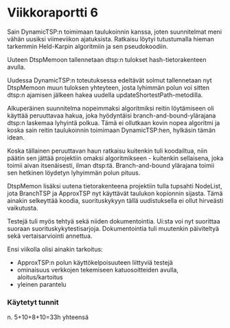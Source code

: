 # Viikkoraportti 6
Sain DynamicTSP:n toimimaan taulukoinnin kanssa, joten suunnitelmat meni vähän uusiksi viimeviikon ajatuksista. Ratkaisu löytyi tutustumalla hieman tarkemmin Held-Karpin algoritmiin ja sen pseudokoodiin.

Uuteen DtspMemoon tallennetaan dtsp:n tulokset hash-tietorakenteen avulla.

Uudessa DynamicTSP:n toteutuksessa edeltävät solmut tallennetaan nyt DtspMemoon muun tuloksen yhteyteen, josta lyhimmän polun voi sitten dtsp:n ajamisen jälkeen hakea uudella updateShortestPath-metodilla.

Alkuperäinen suunnitelma nopeimmaksi algoritmiksi reitin löytämiseen oli käyttää peruuttavaa hakua, joka hyödyntäisi branch-and-bound-ylärajana dtsp:n laskemaa lyhyintä polkua. Tämä ei ollutkaan kovin nopea algoritmi ja koska sain reitin taulukoinnin toimimaan DynamicTSP:hen, hylkäsin tämän idean.

Koska tällainen peruuttavan haun ratkaisu kuitenkin tuli koodailtua, niin päätin sen jättää projektiin omaksi algoritmikseen - kuitenkin sellaisena, joka toimii aivan itsenäisesti, ilman dtsp:tä. Branch-and-bound ylärajana toimii sen hetkinen löydetyn lyhyimmän polun pituus.

DtspMemon lisäksi uutena tietorakenteena projektiin tulla tupsahti NodeList, jota BranchTSP ja ApproxTSP nyt käyttävät taulukon kopionnin sijasta. Tämä ainakin selkeyttää koodia, suorituskykyyn tällä uudistuksella ei ollut hirveästi vaikutusta.

Testejä tuli myös tehtyä sekä niiden dokumentointia. Ui:sta voi nyt suorittaa suoraan suorituskykytestisarjoja. Dokumentointia tuli muutenkin päiviteltyä sekä vertaisarviointi annettua.

Ensi viikolla olisi ainakin tarkoitus:

* ApproxTSP:n polun käyttökelpoisuuteen liittyviä testejä
* ominaisuus verkkojen tekemiseen katuosoitteiden avulla, aloitus/kartoitus
* yleinen parantelu

### Käytetyt tunnit
n. 5+10+8+10=33h yhteensä





